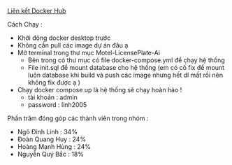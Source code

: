 [Liên kết Docker Hub](https://hub.docker.com/u/yonkonika)

Cách Chạy :
   + Khởi động docker desktop trước
   + Không cần pull các image dự án đâu ạ
   + Mở terminal trong thư mục Motel-LicensePlate-Ai
        - Bên trong có thư mục có file docker-compose.yml để chạy hệ thống
        - File init.sql để mount database cho hệ thống (em có cố fix để mount luôn database khi build và push các image nhưng hết dl mất rồi nên không fix được ạ )
   + Chạy docker compose up là hệ thống sẽ chạy hoàn hảo !
     + tài khoản : admin
     + password : linh2005

Phần trăm đóng góp các thành viên trong nhóm :
   + Ngô Đình Linh : 34%
   + Đoàn Quang Huy : 24%
   + Hoàng Mạnh Hùng : 24%
   + Nguyễn Quý Bắc : 18%
